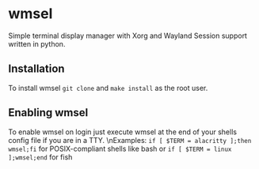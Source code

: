 # wmsel
Simple terminal display manager with Xorg and Wayland Session support written in python.

## Installation
To install wmsel `git clone` and `make install` as the root user.

## Enabling wmsel
To enable wmsel on login just execute wmsel at the end of your shells config file if you are in a TTY.
\nExamples: `if [ $TERM = alacritty ];then wmsel;fi` for POSIX-compliant shells like bash or `if [ $TERM = linux ];wmsel;end` for fish 

